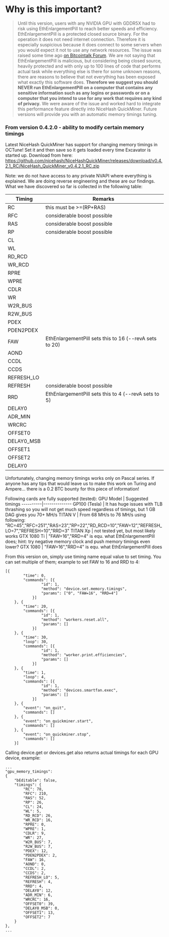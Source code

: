 # Why is this important? 
> Until this version, users with any NVIDIA GPU with GDDR5X had to risk using EthEnlargementPill to reach better speeds and efficiency. EthEnlargementPill is a protected closed source binary. For the operation it does not need internet connection. Therefore it is especially suspicious because it does connect to some servers when you would expect it not to use any network resources. The issue was raised some time ago [on Bitcointalk Forum](https://bitcointalk.org/index.php?topic=3370685.msg36788784#msg36788784). We are not saying that EthEnlargementPill is malicious, but considering being closed source, heavily protected and with only up to 100 lines of code that performs actual task while everything else is there for some unknown reasons, there are reasons to believe that not everything has been exposed what exactly this software does. **Therefore we suggest you should NEVER run EthEnlargementPill on a computer that contains any sensitive information such as any logins or passwords or on a computer that you intend to use for any work that requires any kind of privacy.** We were aware of the issue and worked hard to integrate this performance feature directly into NiceHash QuickMiner. Future versions will provide you with an automatic memory timings tuning.


### From version 0.4.2.0 - ability to modify certain memory timings 
Latest NiceHash QuickMiner has support for changing memory timings in OCTune! Set it and then save so it gets loaded every time Excavator is started up.
Download from here: https://github.com/nicehash/NiceHashQuickMiner/releases/download/v0.4.2.1_RC/NiceHash_QuickMiner_v0.4.2.1_RC.zip

Note: we do not have access to any private NVAPI where everything is explained. We are doing reverse engineering and these are our findings. What we have discovered so far is collected in the following table:

Timing | Remarks
-----|-------
RC | this must be >=(RP+RAS) 
RFC | considerable boost possible
RAS | considerable boost possible
RP | considerable boost possible
CL | 
WL | 
RD_RCD | 
WR_RCD | 
RPRE | 
WPRE | 
CDLR | 
WR | 
W2R_BUS | 
R2W_BUS | 
PDEX | 
PDEN2PDEX | 
FAW | EthEnlargementPill sets this to 16 (--revA sets to 20)
AOND | 
CCDL | 
CCDS | 
REFRESH_LO | 
REFRESH | considerable boost possible
RRD | EthEnlargementPill sets this to 4 (--revA sets to 5)
DELAY0 | 
ADR_MIN | 
WRCRC | 
OFFSET0 | 
DELAY0_MSB | 
OFFSET1 | 
OFFSET2 | 
DELAY0 | 

Unfortunately, changing memory timings works only on Pascal series. If anyone has any tips that would leave us to make this work on Turing and Ampere... there is a 0.2 BTC bounty for this piece of information!

Following cards are fully supported (tested):
GPU Model | Suggested timings
----------|--------------
GP100 (Tesla) | It has huge issues with TLB thrashing so you will not get much speed regardless of timings, but 1 GB DAG gives you 70+ MH/s
TITAN V | From 68 MH/s to 76 MH/s using following: "RC=45","RFC=251","RAS=23","RP=22","RD_RCD=10","FAW=12","REFRESH_LO=7","REFRESH=10","RRD=3"
TITAN Xp | not tested yet, but most likely works
GTX 1080 Ti | "FAW=16","RRD=4" is equ. what EthEnlargementPill does; hint: try negative memory clock and push memory timings even lower?
GTX 1080 | "FAW=16","RRD=4" is equ. what EthEnlargementPill does

From this version on, simply use timing name equal value to set timing. You can set multiple of them; example to set FAW to 16 and RRD to 4:
```
[{
		"time": 0,
		"commands": [{
				"id": 1,
				"method": "device.set.memory.timings",
				"params": ["0", "FAW=16", "RRD=4"]
			}]
	}, {
		"time": 20,
		"commands": [{
				"id": 1,
				"method": "workers.reset.all",
				"params": []
			}]
	}, {
		"time": 30,
		"loop": 30,
		"commands": [{
				"id": 1,
				"method": "worker.print.efficiencies",
				"params": []
			}]
	}, {
		"time": 1,
		"loop": 4,
		"commands": [{
				"id": 1,
				"method": "devices.smartfan.exec",
				"params": []
			}]
	}, {
		"event": "on_quit",
		"commands": []
	}, {
		"event": "on_quickminer.start",
		"commands": []
	}, {
		"event": "on_quickminer.stop",
		"commands": []
	}]
```

Calling device.get or devices.get also returns actual timings for each GPU device, example:
```
...
"gpu_memory_timings":
{
    "bEditable": false,
    "timings": {
        "RC": 78,
        "RFC": 210,
        "RAS": 52,
        "RP": 26,
        "CL": 24,
        "WL": 5,
        "RD_RCD": 26,
        "WR_RCD": 16,
        "RPRE": 0,
        "WPRE": 1,
        "CDLR": 9,
        "WR": 27,
        "W2R_BUS": 7,
        "R2W_BUS": 7,
        "PDEX": 12,
        "PDEN2PDEX": 2,
        "FAW": 16,
        "AOND": 0,
        "CCDL": 2,
        "CCDS": 2,
        "REFRESH_LO": 5,
        "REFRESH": 4,
        "RRD": 4,
        "DELAY0": 12,
        "ADR_MIN": 6,
        "WRCRC": 16,
        "OFFSET0": 39,
        "DELAY0_MSB": 0,
        "OFFSET1": 13,
        "OFFSET2": 7
    }
},
...
```
